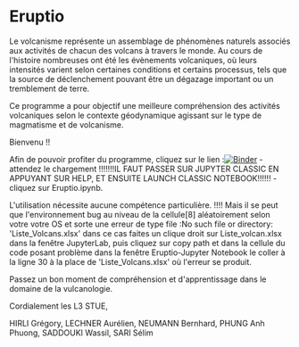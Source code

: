 # Eruptio
Le volcanisme représente un assemblage de phénomènes naturels associés aux activités de chacun des volcans à travers le monde. Au cours de l'histoire nombreuses ont été les évènements volcaniques, où leurs intensités varient selon certaines conditions et certains processus, tels que la source de déclenchement pouvant être un dégazage important ou un tremblement de terre.

Ce programme a pour objectif une meilleure compréhension des activités volcaniques selon le contexte géodynamique agissant sur le type de magmatisme et de volcanisme.


Bienvenu !!

Afin de pouvoir profiter du programme, cliquez sur le lien :[![Binder](https://mybinder.org/badge_logo.svg)](https://mybinder.org/v2/gh/SelimSar/Eruptio/HEAD/)
-attendez le chargement
!!!!!!!IL FAUT PASSER SUR JUPYTER CLASSIC EN APPUYANT SUR HELP, ET ENSUITE LAUNCH CLASSIC NOTEBOOK!!!!!!
-cliquez sur Eruptio.ipynb.

L'utilisation nécessite aucune compétence particulière.
!!!! Mais il se peut que l'environnement bug au niveau de la cellule[8] aléatoirement selon votre votre OS et sorte une erreur de type file :No such file or directory: 'Liste_Volcans.xlsx' dans ce cas faites un clique droit sur Liste_volcan.xlsx dans la fenêtre JupyterLab, puis cliquez sur copy path et dans la cellule du code posant problème dans la fenêtre Eruptio-Jupyter Notebook le coller à la ligne 30 à la place de 'Liste_Volcans.xlsx' où l'erreur se produit.


Passez un bon moment de compréhension et d'apprentissage dans le domaine de la vulcanologie.


Cordialement les L3 STUE,

HIRLI Grégory, LECHNER Aurélien, NEUMANN Bernhard, PHUNG Anh Phuong, SADDOUKI Wassil, SARI Sélim

